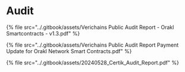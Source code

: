 # Audit

{% file src="../.gitbook/assets/Verichains Public Audit Report - Orakl Smartcontracts - v1.3.pdf" %}

{% file src="../.gitbook/assets/Verichains Public Audit Report Payment Update for Orakl Network Smart Contracts.pdf" %}

{% file src="../.gitbook/assets/20240528_Certik_Audit_Report.pdf" %}
